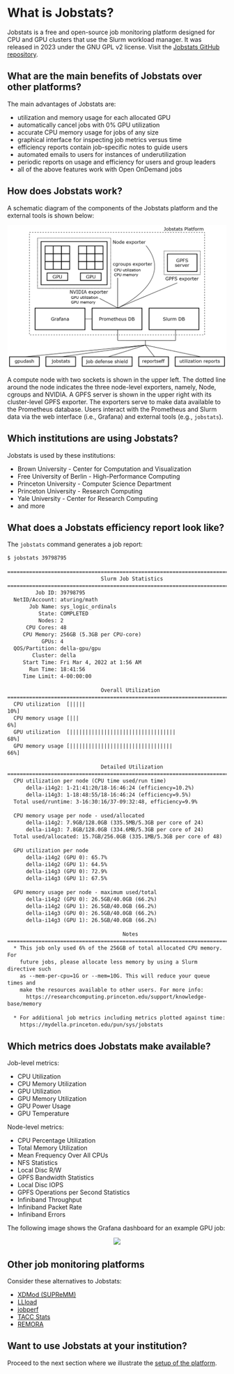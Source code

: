 # What is Jobstats?

Jobstats is a free and open-source job monitoring platform designed for CPU and GPU clusters that use the Slurm workload manager. It was released in 2023 under the GNU GPL v2 license. Visit the [Jobstats GitHub repository](https://github.com/PrincetonUniversity/jobstats).

## What are the main benefits of Jobstats over other platforms?

The main advantages of Jobstats are:

- utilization and memory usage for each allocated GPU
- automatically cancel jobs with 0% GPU utilization
- accurate CPU memory usage for jobs of any size
- graphical interface for inspecting job metrics versus time
- efficiency reports contain job-specific notes to guide users
- automated emails to users for instances of underutilization
- periodic reports on usage and efficiency for users and group leaders
- all of the above features work with Open OnDemand jobs

## How does Jobstats work?

A schematic diagram of the components of the Jobstats platform and the external tools is shown below:

![Schematic diagram](jobstats_schematics.png)

A compute node with two sockets is shown in the upper left. The dotted line around the node indicates the three node-level exporters, namely, Node, cgroups and NVIDIA. A GPFS server is shown in the upper right with its cluster-level GPFS exporter. The exporters serve to make data available to the Prometheus database. Users interact with the Prometheus and Slurm data via the web interface (i.e., Grafana) and external tools (e.g., `jobstats`).

## Which institutions are using Jobstats?

Jobstats is used by these institutions:

- Brown University - Center for Computation and Visualization
- Free University of Berlin - High-Performance Computing
- Princeton University - Computer Science Department
- Princeton University - Research Computing
- Yale University - Center for Research Computing
- and more

## What does a Jobstats efficiency report look like?

The `jobstats` command generates a job report:

```
$ jobstats 39798795

================================================================================
                              Slurm Job Statistics
================================================================================
         Job ID: 39798795
  NetID/Account: aturing/math
       Job Name: sys_logic_ordinals
          State: COMPLETED
          Nodes: 2
      CPU Cores: 48
     CPU Memory: 256GB (5.3GB per CPU-core)
           GPUs: 4
  QOS/Partition: della-gpu/gpu
        Cluster: della
     Start Time: Fri Mar 4, 2022 at 1:56 AM
       Run Time: 18:41:56
     Time Limit: 4-00:00:00

                              Overall Utilization
================================================================================
  CPU utilization  [|||||                                          10%]
  CPU memory usage [|||                                             6%]
  GPU utilization  [||||||||||||||||||||||||||||||||||             68%]
  GPU memory usage [|||||||||||||||||||||||||||||||||              66%]

                              Detailed Utilization
================================================================================
  CPU utilization per node (CPU time used/run time)
      della-i14g2: 1-21:41:20/18-16:46:24 (efficiency=10.2%)
      della-i14g3: 1-18:48:55/18-16:46:24 (efficiency=9.5%)
  Total used/runtime: 3-16:30:16/37-09:32:48, efficiency=9.9%

  CPU memory usage per node - used/allocated
      della-i14g2: 7.9GB/128.0GB (335.5MB/5.3GB per core of 24)
      della-i14g3: 7.8GB/128.0GB (334.6MB/5.3GB per core of 24)
  Total used/allocated: 15.7GB/256.0GB (335.1MB/5.3GB per core of 48)

  GPU utilization per node
      della-i14g2 (GPU 0): 65.7%
      della-i14g2 (GPU 1): 64.5%
      della-i14g3 (GPU 0): 72.9%
      della-i14g3 (GPU 1): 67.5%

  GPU memory usage per node - maximum used/total
      della-i14g2 (GPU 0): 26.5GB/40.0GB (66.2%)
      della-i14g2 (GPU 1): 26.5GB/40.0GB (66.2%)
      della-i14g3 (GPU 0): 26.5GB/40.0GB (66.2%)
      della-i14g3 (GPU 1): 26.5GB/40.0GB (66.2%)

                                     Notes
================================================================================
  * This job only used 6% of the 256GB of total allocated CPU memory. For
    future jobs, please allocate less memory by using a Slurm directive such
    as --mem-per-cpu=1G or --mem=10G. This will reduce your queue times and
    make the resources available to other users. For more info:
      https://researchcomputing.princeton.edu/support/knowledge-base/memory

  * For additional job metrics including metrics plotted against time:
    https://mydella.princeton.edu/pun/sys/jobstats
```

## Which metrics does Jobstats make available?

Job-level metrics:

- CPU Utilization
- CPU Memory Utilization
- GPU Utilization
- GPU Memory Utilization
- GPU Power Usage
- GPU Temperature

Node-level metrics:

- CPU Percentage Utilization
- Total Memory Utilization
- Mean Frequency Over All CPUs
- NFS Statistics
- Local Disc R/W
- GPFS Bandwidth Statistics
- Local Disc IOPS
- GPFS Operations per Second Statistics
- Infiniband Throughput
- Infiniband Packet Rate
- Infiniband Errors

The following image shows the Grafana dashboard for an example GPU job:

<center><img src="https://tigress-web.princeton.edu/~jdh4/grafana_dashboard_single.jpg"></center>

## Other job monitoring platforms

Consider these alternatives to Jobstats:

- [XDMod (SUPReMM)](https://supremm.xdmod.org/7.0/supremm-architecture.html)
- [LLload](https://dl.acm.org/doi/10.1145/3626203.3670565)
- [jobperf](https://dl.acm.org/doi/10.1145/3626203.3670608)
- [TACC Stats](https://tacc.utexas.edu/research/tacc-research/tacc-stats/)
- [REMORA](https://docs.tacc.utexas.edu/software/remora/)

## Want to use Jobstats at your institution?

Proceed to the next section where we illustrate the [setup of the platform](setup/overview.md).
